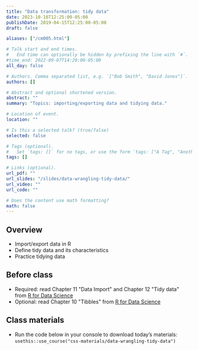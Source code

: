 ```yaml
---
title: "Data transformation: tidy data"
date: 2023-10-16T12:25:00-05:00
publishDate: 2019-04-15T12:25:00-05:00
draft: false

aliases: ["/cm005.html"]

# Talk start and end times.
#   End time can optionally be hidden by prefixing the line with `#`.
#time_end: 2022-09-07T14:20:00-05:00
all_day: false

# Authors. Comma separated list, e.g. `["Bob Smith", "David Jones"]`.
authors: []

# Abstract and optional shortened version.
abstract: ""
summary: "Topics: importing/exporting data and tidying data."

# Location of event.
location: ""

# Is this a selected talk? (true/false)
selected: false

# Tags (optional).
#   Set `tags: []` for no tags, or use the form `tags: ["A Tag", "Another Tag"]` for one or more tags.
tags: []

# Links (optional).
url_pdf: ""
url_slides: "/slides/data-wrangling-tidy-data/"
url_video: ""
url_code: ""

# Does the content use math formatting?
math: false
---
```




## Overview

* Import/export data in R 
* Define tidy data and its characteristics
* Practice tidying data

<!--
* Demonstrate how vectors can be read and parsed
* Define various data file formats and functions for importation
-->


## Before class

* Required: read Chapter 11 "Data Import" and Chapter 12 "Tidy data" from [R for Data Science](http://r4ds.had.co.nz/)
* Optional: read Chapter 10 "Tibbles" from [R for Data Science](http://r4ds.had.co.nz/)


## Class materials

* Run the code below in your console to download today’s materials: `usethis::use_course("css-materials/data-wrangling-tidy-data")`



<!--
* [Tidy data](/notes/tidy-data/)
* [Practice tidying data](/notes/tidy-exercise/)

## Additional resources

* Lohr. 2014. [For Big-Data Scientists, "Janitor Work" Is Key Hurdle to Insights.](http://www.nytimes.com/2014/08/18/technology/for-big-data-scientists-hurdle-to-insights-is-janitor-work.html?_r=0) *New York Times*
* [Data Carpentry](http://www.mimno.org/articles/carpentry/) a response to the NYTimes article
* [Pivoting in `tidyr`](https://tidyr.tidyverse.org/articles/pivot.html)
-->
